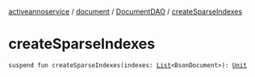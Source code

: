 [activeannoservice](../../index.md) / [document](../index.md) / [DocumentDAO](index.md) / [createSparseIndexes](./create-sparse-indexes.md)

# createSparseIndexes

`suspend fun createSparseIndexes(indexes: `[`List`](https://kotlinlang.org/api/latest/jvm/stdlib/kotlin.collections/-list/index.html)`<BsonDocument>): `[`Unit`](https://kotlinlang.org/api/latest/jvm/stdlib/kotlin/-unit/index.html)